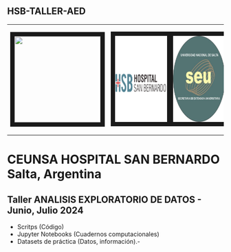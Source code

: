 ## HSB-TALLER-AED

<table>
<tr>
<td width="33%"">
  <p align="left">
  <img src="" width="200" height="200" border="10"/>
  </p>
</td>
<td width="33%">
  <p align="center">
  <img src="HSB-TEXTO.png" width="200" height="200" border="10"/>
  </p>
<td width="33%">
  <p align="right">
  <img src="seu_unsa.jpg" width="200" height="200" border="10"/>
  </p>
</td>
</tr>
</table>

# CEUNSA HOSPITAL SAN BERNARDO Salta, Argentina
## Taller ANALISIS EXPLORATORIO DE DATOS - Junio, Julio 2024
* Scritps (Código)
* Jupyter Notebooks (Cuadernos computacionales)
* Datasets de práctica (Datos, información).-
